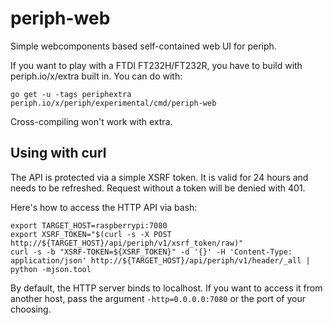 # periph-web

Simple webcomponents based self-contained web UI for periph.

If you want to play with a FTDI FT232H/FT232R, you have to build with
periph.io/x/extra built in. You can do with:

```
go get -u -tags periphextra periph.io/x/periph/experimental/cmd/periph-web
```

Cross-compiling won't work with extra.


## Using with curl

The API is protected via a simple XSRF token. It is valid for 24 hours and needs
to be refreshed. Request without a token will be denied with 401.

Here's how to access the HTTP API via bash:

```
export TARGET_HOST=raspberrypi:7080
export XSRF_TOKEN="$(curl -s -X POST http://${TARGET_HOST}/api/periph/v1/xsrf_token/raw)"
curl -s -b "XSRF-TOKEN=${XSRF_TOKEN}" -d '{}' -H 'Content-Type: application/json' http://${TARGET_HOST}/api/periph/v1/header/_all | python -mjson.tool
```

By default, the HTTP server binds to localhost. If you want to access it from
another host, pass the argument `-http=0.0.0.0:7080` or the port of your
choosing.
